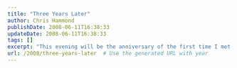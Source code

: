 ```yaml
---
title: "Three Years Later"
author: Chris Hammond
publishDate: 2008-06-11T16:38:33
updateDate: 2008-06-11T16:38:33
tags: []
excerpt: "This evening will be the anniversary of the first time I met Natalie, three years ago! It's hard to believe it has only been three years, and we've been married over a year now.  I love you very much Natalie!  "
url: /2008/three-years-later  # Use the generated URL with year
---
```


